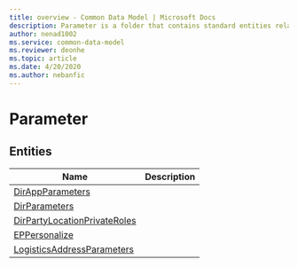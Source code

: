 ```yaml
---
title: overview - Common Data Model | Microsoft Docs
description: Parameter is a folder that contains standard entities related to the Common Data Model.
author: nenad1002
ms.service: common-data-model
ms.reviewer: deonhe
ms.topic: article
ms.date: 4/20/2020
ms.author: nebanfic
---
```


# Parameter


## Entities

|Name|Description|
|---|---|
|[DirAppParameters](DirAppParameters.md)||
|[DirParameters](DirParameters.md)||
|[DirPartyLocationPrivateRoles](DirPartyLocationPrivateRoles.md)||
|[EPPersonalize](EPPersonalize.md)||
|[LogisticsAddressParameters](LogisticsAddressParameters.md)||
